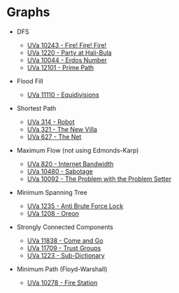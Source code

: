 # Graphs

* DFS
  * [UVa 10243 - Fire! Fire! Fire!](http://uva.onlinejudge.org/index.php?option=onlinejudge&Itemid=99999999&page=show_problem&category=&problem=1184)
  * [UVa 1220 - Party at Hali-Bula](http://uva.onlinejudge.org/index.php?option=com_onlinejudge&Itemid=8&page=show_problem&category=24&problem=3661)
  * [UVa 10044 - Erdos Number](http://uva.onlinejudge.org/index.php?option=com_onlinejudge&Itemid=8&page=show_problem&category=24&problem=985)
  * [UVa 12101 - Prime Path](http://uva.onlinejudge.org/index.php?option=com_onlinejudge&Itemid=8&page=show_problem&category=243&problem=3253)

* Flood Fill
  * [UVa 11110 - Equidivisions](http://uva.onlinejudge.org/index.php?option=com_onlinejudge&Itemid=8&page=show_problem&category=24&problem=2051)
  
* Shortest Path
  * [UVa 314 - Robot](http://uva.onlinejudge.org/index.php?option=com_onlinejudge&Itemid=8&page=show_problem&category=24&problem=250)
  * [UVa 321 - The New Villa](http://uva.onlinejudge.org/index.php?option=com_onlinejudge&Itemid=8&page=show_problem&category=24&problem=257)
  * [UVa 627 - The Net](http://uva.onlinejudge.org/index.php?option=onlinejudge&page=show_problem&problem=568)
  
* Maximum Flow (not using Edmonds-Karp)
  * [UVa 820 - Internet Bandwidth](http://uva.onlinejudge.org/index.php?option=com_onlinejudge&Itemid=8&page=show_problem&problem=761)
  * [UVa 10480 - Sabotage](http://uva.onlinejudge.org/index.php?option=onlinejudge&page=show_problem&problem=1421)
  * [UVa 10092 - The Problem with the Problem Setter](http://uva.onlinejudge.org/index.php?option=com_onlinejudge&Itemid=8&page=show_problem&category=24&problem=1033)
  
* Minimum Spanning Tree
  * [UVa 1235 - Anti Brute Force Lock](http://uva.onlinejudge.org/index.php?option=com_onlinejudge&Itemid=8&category=247&page=show_problem&problem=3676)
  * [UVa 1208 - Oreon](http://uva.onlinejudge.org/index.php?option=com_onlinejudge&Itemid=8&page=show_problem&category=24&problem=3649)
  
* Strongly Connected Components
  * [UVa 11838 - Come and Go](http://uva.onlinejudge.org/index.php?option=com_onlinejudge&Itemid=8&page=show_problem&category=24&problem=2938)
  * [UVa 11709 - Trust Groups](http://uva.onlinejudge.org/index.php?option=com_onlinejudge&Itemid=8&page=show_problem&category=24&problem=2756)
  * [UVa 1223 - Sub-Dictionary](http://uva.onlinejudge.org/index.php?option=com_onlinejudge&Itemid=8&page=show_problem&category=24&problem=3670)
  
* Minimum Path (Floyd-Warshall)
  * [UVa 10278 - Fire Station](http://uva.onlinejudge.org/index.php?option=com_onlinejudge&Itemid=8&page=show_problem&category=24&problem=1219)